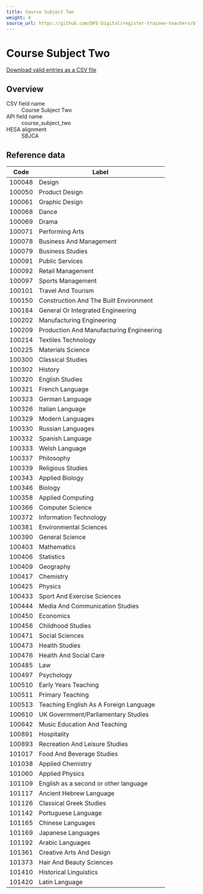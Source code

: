 ```yaml
---
title: Course Subject Two
weight: 4
source_url: https://github.com/DFE-Digital/register-trainee-teachers/blob/main/app/lib/hesa/reference_data/v2025_0.rb
---
```


<h1 id="course-subject-two">Course Subject Two</h1>

<p><a href="/reference-data/v2025.0/course_subject_two/download">Download valid entries as a CSV file</a></p>

<h2 id="overview">Overview</h2>

<dl class="govuk-summary-list">
  <div class="govuk-summary-list__row">
    <dt class="govuk-summary-list__key">
      CSV field name
    </dt>
    <dd class="govuk-summary-list__value">
      Course Subject Two
    </dd>
  </div>
  <div class="govuk-summary-list__row">
    <dt class="govuk-summary-list__key">
      API field name
    </dt>
    <dd class="govuk-summary-list__value">
      course_subject_two
    </dd>
  </div>
  <div class="govuk-summary-list__row">
    <dt class="govuk-summary-list__key">
      HESA alignment
    </dt>
    <dd class="govuk-summary-list__value">
      SBJCA
    </dd>
  </div>
</dl>

<h2 id="reference-data">Reference data</h2>

<table class="govuk-table">
  <thead class="govuk-table__head">
    <tr class="govuk-table__row">
      <th scope="col" class="govuk-table__header">Code</th>
      <th scope="col" class="govuk-table__header">Label</th>
    </tr>
  </thead>
  <tbody class="govuk-table__body">
      <tr class="govuk-table__row">
        <td class="govuk-table__cell">100048</td>
        <td class="govuk-table__cell">Design</td>
      </tr>
      <tr class="govuk-table__row">
        <td class="govuk-table__cell">100050</td>
        <td class="govuk-table__cell">Product Design</td>
      </tr>
      <tr class="govuk-table__row">
        <td class="govuk-table__cell">100061</td>
        <td class="govuk-table__cell">Graphic Design</td>
      </tr>
      <tr class="govuk-table__row">
        <td class="govuk-table__cell">100068</td>
        <td class="govuk-table__cell">Dance</td>
      </tr>
      <tr class="govuk-table__row">
        <td class="govuk-table__cell">100069</td>
        <td class="govuk-table__cell">Drama</td>
      </tr>
      <tr class="govuk-table__row">
        <td class="govuk-table__cell">100071</td>
        <td class="govuk-table__cell">Performing Arts</td>
      </tr>
      <tr class="govuk-table__row">
        <td class="govuk-table__cell">100078</td>
        <td class="govuk-table__cell">Business And Management</td>
      </tr>
      <tr class="govuk-table__row">
        <td class="govuk-table__cell">100079</td>
        <td class="govuk-table__cell">Business Studies</td>
      </tr>
      <tr class="govuk-table__row">
        <td class="govuk-table__cell">100091</td>
        <td class="govuk-table__cell">Public Services</td>
      </tr>
      <tr class="govuk-table__row">
        <td class="govuk-table__cell">100092</td>
        <td class="govuk-table__cell">Retail Management</td>
      </tr>
      <tr class="govuk-table__row">
        <td class="govuk-table__cell">100097</td>
        <td class="govuk-table__cell">Sports Management</td>
      </tr>
      <tr class="govuk-table__row">
        <td class="govuk-table__cell">100101</td>
        <td class="govuk-table__cell">Travel And Tourism</td>
      </tr>
      <tr class="govuk-table__row">
        <td class="govuk-table__cell">100150</td>
        <td class="govuk-table__cell">Construction And The Built Environment</td>
      </tr>
      <tr class="govuk-table__row">
        <td class="govuk-table__cell">100184</td>
        <td class="govuk-table__cell">General Or Integrated Engineering</td>
      </tr>
      <tr class="govuk-table__row">
        <td class="govuk-table__cell">100202</td>
        <td class="govuk-table__cell">Manufacturing Engineering</td>
      </tr>
      <tr class="govuk-table__row">
        <td class="govuk-table__cell">100209</td>
        <td class="govuk-table__cell">Production And Manufacturing Engineering</td>
      </tr>
      <tr class="govuk-table__row">
        <td class="govuk-table__cell">100214</td>
        <td class="govuk-table__cell">Textiles Technology</td>
      </tr>
      <tr class="govuk-table__row">
        <td class="govuk-table__cell">100225</td>
        <td class="govuk-table__cell">Materials Science</td>
      </tr>
      <tr class="govuk-table__row">
        <td class="govuk-table__cell">100300</td>
        <td class="govuk-table__cell">Classical Studies</td>
      </tr>
      <tr class="govuk-table__row">
        <td class="govuk-table__cell">100302</td>
        <td class="govuk-table__cell">History</td>
      </tr>
      <tr class="govuk-table__row">
        <td class="govuk-table__cell">100320</td>
        <td class="govuk-table__cell">English Studies</td>
      </tr>
      <tr class="govuk-table__row">
        <td class="govuk-table__cell">100321</td>
        <td class="govuk-table__cell">French Language</td>
      </tr>
      <tr class="govuk-table__row">
        <td class="govuk-table__cell">100323</td>
        <td class="govuk-table__cell">German Language</td>
      </tr>
      <tr class="govuk-table__row">
        <td class="govuk-table__cell">100326</td>
        <td class="govuk-table__cell">Italian Language</td>
      </tr>
      <tr class="govuk-table__row">
        <td class="govuk-table__cell">100329</td>
        <td class="govuk-table__cell">Modern Languages</td>
      </tr>
      <tr class="govuk-table__row">
        <td class="govuk-table__cell">100330</td>
        <td class="govuk-table__cell">Russian Languages</td>
      </tr>
      <tr class="govuk-table__row">
        <td class="govuk-table__cell">100332</td>
        <td class="govuk-table__cell">Spanish Language</td>
      </tr>
      <tr class="govuk-table__row">
        <td class="govuk-table__cell">100333</td>
        <td class="govuk-table__cell">Welsh Language</td>
      </tr>
      <tr class="govuk-table__row">
        <td class="govuk-table__cell">100337</td>
        <td class="govuk-table__cell">Philosophy</td>
      </tr>
      <tr class="govuk-table__row">
        <td class="govuk-table__cell">100339</td>
        <td class="govuk-table__cell">Religious Studies</td>
      </tr>
      <tr class="govuk-table__row">
        <td class="govuk-table__cell">100343</td>
        <td class="govuk-table__cell">Applied Biology</td>
      </tr>
      <tr class="govuk-table__row">
        <td class="govuk-table__cell">100346</td>
        <td class="govuk-table__cell">Biology</td>
      </tr>
      <tr class="govuk-table__row">
        <td class="govuk-table__cell">100358</td>
        <td class="govuk-table__cell">Applied Computing</td>
      </tr>
      <tr class="govuk-table__row">
        <td class="govuk-table__cell">100366</td>
        <td class="govuk-table__cell">Computer Science</td>
      </tr>
      <tr class="govuk-table__row">
        <td class="govuk-table__cell">100372</td>
        <td class="govuk-table__cell">Information Technology</td>
      </tr>
      <tr class="govuk-table__row">
        <td class="govuk-table__cell">100381</td>
        <td class="govuk-table__cell">Environmental Sciences</td>
      </tr>
      <tr class="govuk-table__row">
        <td class="govuk-table__cell">100390</td>
        <td class="govuk-table__cell">General Science</td>
      </tr>
      <tr class="govuk-table__row">
        <td class="govuk-table__cell">100403</td>
        <td class="govuk-table__cell">Mathematics</td>
      </tr>
      <tr class="govuk-table__row">
        <td class="govuk-table__cell">100406</td>
        <td class="govuk-table__cell">Statistics</td>
      </tr>
      <tr class="govuk-table__row">
        <td class="govuk-table__cell">100409</td>
        <td class="govuk-table__cell">Geography</td>
      </tr>
      <tr class="govuk-table__row">
        <td class="govuk-table__cell">100417</td>
        <td class="govuk-table__cell">Chemistry</td>
      </tr>
      <tr class="govuk-table__row">
        <td class="govuk-table__cell">100425</td>
        <td class="govuk-table__cell">Physics</td>
      </tr>
      <tr class="govuk-table__row">
        <td class="govuk-table__cell">100433</td>
        <td class="govuk-table__cell">Sport And Exercise Sciences</td>
      </tr>
      <tr class="govuk-table__row">
        <td class="govuk-table__cell">100444</td>
        <td class="govuk-table__cell">Media And Communication Studies</td>
      </tr>
      <tr class="govuk-table__row">
        <td class="govuk-table__cell">100450</td>
        <td class="govuk-table__cell">Economics</td>
      </tr>
      <tr class="govuk-table__row">
        <td class="govuk-table__cell">100456</td>
        <td class="govuk-table__cell">Childhood Studies</td>
      </tr>
      <tr class="govuk-table__row">
        <td class="govuk-table__cell">100471</td>
        <td class="govuk-table__cell">Social Sciences</td>
      </tr>
      <tr class="govuk-table__row">
        <td class="govuk-table__cell">100473</td>
        <td class="govuk-table__cell">Health Studies</td>
      </tr>
      <tr class="govuk-table__row">
        <td class="govuk-table__cell">100476</td>
        <td class="govuk-table__cell">Health And Social Care</td>
      </tr>
      <tr class="govuk-table__row">
        <td class="govuk-table__cell">100485</td>
        <td class="govuk-table__cell">Law</td>
      </tr>
      <tr class="govuk-table__row">
        <td class="govuk-table__cell">100497</td>
        <td class="govuk-table__cell">Psychology</td>
      </tr>
      <tr class="govuk-table__row">
        <td class="govuk-table__cell">100510</td>
        <td class="govuk-table__cell">Early Years Teaching</td>
      </tr>
      <tr class="govuk-table__row">
        <td class="govuk-table__cell">100511</td>
        <td class="govuk-table__cell">Primary Teaching</td>
      </tr>
      <tr class="govuk-table__row">
        <td class="govuk-table__cell">100513</td>
        <td class="govuk-table__cell">Teaching English As A Foreign Language</td>
      </tr>
      <tr class="govuk-table__row">
        <td class="govuk-table__cell">100610</td>
        <td class="govuk-table__cell">UK Government/Parliamentary Studies</td>
      </tr>
      <tr class="govuk-table__row">
        <td class="govuk-table__cell">100642</td>
        <td class="govuk-table__cell">Music Education And Teaching</td>
      </tr>
      <tr class="govuk-table__row">
        <td class="govuk-table__cell">100891</td>
        <td class="govuk-table__cell">Hospitality</td>
      </tr>
      <tr class="govuk-table__row">
        <td class="govuk-table__cell">100893</td>
        <td class="govuk-table__cell">Recreation And Leisure Studies</td>
      </tr>
      <tr class="govuk-table__row">
        <td class="govuk-table__cell">101017</td>
        <td class="govuk-table__cell">Food And Beverage Studies</td>
      </tr>
      <tr class="govuk-table__row">
        <td class="govuk-table__cell">101038</td>
        <td class="govuk-table__cell">Applied Chemistry</td>
      </tr>
      <tr class="govuk-table__row">
        <td class="govuk-table__cell">101060</td>
        <td class="govuk-table__cell">Applied Physics</td>
      </tr>
      <tr class="govuk-table__row">
        <td class="govuk-table__cell">101109</td>
        <td class="govuk-table__cell">English as a second or other language</td>
      </tr>
      <tr class="govuk-table__row">
        <td class="govuk-table__cell">101117</td>
        <td class="govuk-table__cell">Ancient Hebrew Language</td>
      </tr>
      <tr class="govuk-table__row">
        <td class="govuk-table__cell">101126</td>
        <td class="govuk-table__cell">Classical Greek Studies</td>
      </tr>
      <tr class="govuk-table__row">
        <td class="govuk-table__cell">101142</td>
        <td class="govuk-table__cell">Portuguese Language</td>
      </tr>
      <tr class="govuk-table__row">
        <td class="govuk-table__cell">101165</td>
        <td class="govuk-table__cell">Chinese Languages</td>
      </tr>
      <tr class="govuk-table__row">
        <td class="govuk-table__cell">101169</td>
        <td class="govuk-table__cell">Japanese Languages</td>
      </tr>
      <tr class="govuk-table__row">
        <td class="govuk-table__cell">101192</td>
        <td class="govuk-table__cell">Arabic Languages</td>
      </tr>
      <tr class="govuk-table__row">
        <td class="govuk-table__cell">101361</td>
        <td class="govuk-table__cell">Creative Arts And Design</td>
      </tr>
      <tr class="govuk-table__row">
        <td class="govuk-table__cell">101373</td>
        <td class="govuk-table__cell">Hair And Beauty Sciences</td>
      </tr>
      <tr class="govuk-table__row">
        <td class="govuk-table__cell">101410</td>
        <td class="govuk-table__cell">Historical Linguistics</td>
      </tr>
      <tr class="govuk-table__row">
        <td class="govuk-table__cell">101420</td>
        <td class="govuk-table__cell">Latin Language</td>
      </tr>
  </tbody>
</table>
